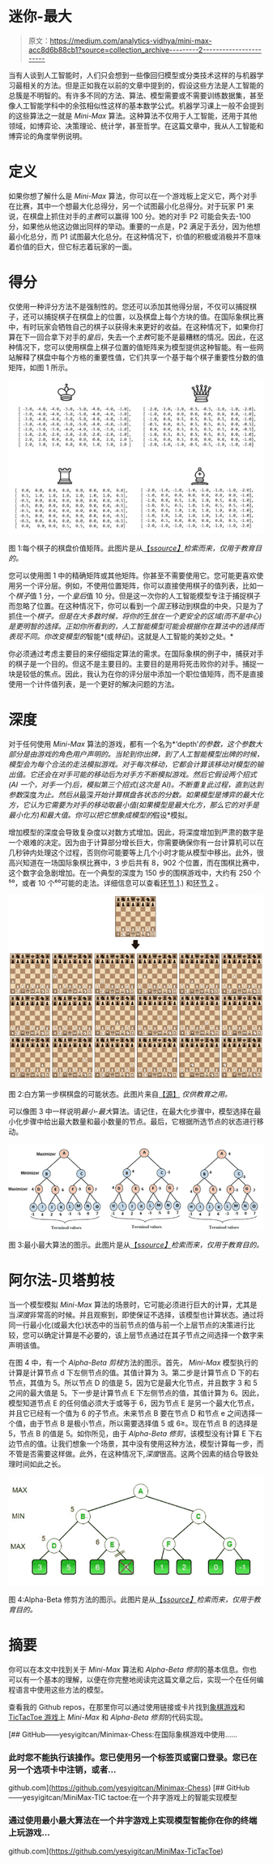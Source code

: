 # 迷你-最大

> 原文：<https://medium.com/analytics-vidhya/mini-max-acc8d6b88cb1?source=collection_archive---------2----------------------->

当有人谈到人工智能时，人们只会想到一些像回归模型或分类技术这样的与机器学习最相关的方法。但是正如我在以前的文章中提到的，假设这些方法是人工智能的总簇是不明智的。有许多不同的方法、算法、模型需要或不需要训练数据集，甚至像人工智能学科中的余弦相似性这样的基本数学公式。机器学习课上一般不会提到的这些算法之一就是 *Mini-Max* 算法。这种算法不仅用于人工智能，还用于其他领域，如博弈论、决策理论、统计学，甚至哲学。在这篇文章中，我从人工智能和博弈论的角度举例说明。

# 定义

如果你想了解什么是 *Mini-Max* 算法，你可以在一个游戏板上定义它，两个对手在比赛，其中一个想最大化总得分，另一个试图最小化总得分。对于玩家 P1 来说，在棋盘上抓住对手的*主教*可以赢得 100 分。她的对手 P2 可能会失去-100 分，如果他从他这边做出同样的举动。重要的一点是，P2 满足于丢分，因为他想最小化总分，而 P1 试图最大化总分。在这种情况下，价值的积极或消极并不意味着价值的巨大，但它标志着玩家的一面。

# 得分

仅使用一种评分方法不是强制性的。您还可以添加其他得分层，不仅可以捕捉棋子，还可以捕捉棋子在棋盘上的位置，以及棋盘上每个方块的值。在国际象棋比赛中，有时玩家会牺牲自己的棋子以获得未来更好的收益。在这种情况下，如果你打算在下一回合拿下对手的*皇后*，失去一个*主教*可能不是最糟糕的情况。因此，在这种情况下，您可以使用棋盘上棋子位置的值矩阵来为模型提供这种智能。有一些网站解释了棋盘中每个方格的重要性值，它们共享一个基于每个棋子重要性分数的值矩阵，如图 1 所示。

![](img/251999025f922efc01d7bcd67850f06d.png)

图 1:每个棋子的棋盘价值矩阵。此图片是从[【s*source】*](https://www.freecodecamp.org/news/simple-chess-ai-step-by-step-1d55a9266977/)*检索而来，仅用于教育目的。*

您可以使用图 1 中的精确矩阵或其他矩阵。你甚至不需要使用它。您可能更喜欢使用另一个评分层。例如，不使用位置矩阵，你可以直接使用棋子的值列表，比如一个*棋子*值 1 分，一个*皇后*值 10 分。但是这一次你的人工智能模型专注于捕捉棋子而忽略了位置。在这种情况下，你可以看到一个*国王*移动到棋盘的中央，只是为了抓住一个*棋子。但是在大多数时候，将你的*王*放在一个更安全的区域(而不是中心)是更明智的选择。正如你所看到的，人工智能模型可能会根据你在算法中的选择而表现不同。你改变模型的*智能*(或*特征*)。这就是人工智能的美妙之处。*

你必须通过考虑主要目的来仔细指定算法的需求。在国际象棋的例子中，捕获对手的棋子是一个目的。但这不是主要目的。主要目的是用将死击败你的对手。捕捉一块是较低的焦点。因此，我认为在你的评分层中添加一个职位值矩阵，而不是直接使用一个计件值列表，是一个更好的解决问题的方法。

# 深度

对于任何使用 *Mini-Max* 算法的游戏，都有一个名为*‘depth’*的参数，这个参数大部分是由游戏的角色用户声明的。当轮到你出牌，到了人工智能模型出牌的时候，模型会为每个合法的走法模拟游戏。对于每次移动，它都会计算该移动对模型的输出值。它还会在对手可能的移动后为对手方不断模拟游戏。然后它假设两个招式(AI 一个，对手一个)后，模拟第三个招式(这次是 AI)。不断重复此过程，直到达到参数*深度*为止。然后从*最深*开始计算棋盘各状态的分数。如果模型是博弈的最大化方，它认为它需要为对手的移动取最小值(如果模型是最大化方，那么它的对手是最小化方)和最大值。你可以把它想象成模型的*假设*模拟。

增加模型的深度会导致复杂度以对数方式增加。因此，将深度增加到严肃的数字是一个艰难的决定。因为由于计算部分增长巨大，你需要确保你有一台计算机可以在几秒钟内处理这个过程，否则你可能要等上几个小时才能从模型中移出。此外，很高兴知道在一场国际象棋比赛中，3 步后共有 8，902 个位置，而在围棋比赛中，这个数字会急剧增加。在一个典型的深度为 150 步的围棋游戏中，大约有 250 个⁵⁰，或者 10 个⁶⁰可能的走法。详细信息可以查看[环节 1](https://www.chess.com/forum/view/general/i-need-a-math-genius-to-explain-how-many-chess-positions-there-are#:~:text=There%20are%205%2C362%20distinct%20chess,and%20two%20moves%20for%20Black).) 和[环节 2](https://www.scientificamerican.com/article/how-the-computer-beat-the-go-master/#:~:text=But%20go's%20complexity%20is%20bigger,or%2010360%20possible%20moves.) 。

![](img/566be2392ea29ec6115f5a02fe0297d3.png)

图 2:白方第一步棋棋盘的可能状态。此图片来自[【源】](https://www.freecodecamp.org/news/simple-chess-ai-step-by-step-1d55a9266977/) *仅供教育之用。*

可以像图 3 中一样说明*最小-最大*算法。请记住，在最大化步骤中，模型选择在最小化步骤中给出最大数量和最小数量的节点。最后，它根据所选节点的状态进行移动。

![](img/9627e3205a8023ab03e6f7695f955f3b.png)

图 3:最小最大算法的图示。此图片是从[【s*source】*](https://neelshelar.com/minimax-algorithm-alpha-beta-pruning-adversarial-search/)*检索而来，仅用于教育目的。*

# 阿尔法-贝塔剪枝

当一个模型模拟 *Mini-Max* 算法的场景时，它可能必须进行巨大的计算，尤其是当*深度*非常高的时候。并且观察到，即使保证不选择，该模型也计算状态。通过将同一行最小化(或最大化)状态中的当前节点的值与前一个上层节点的决策进行比较，您可以确定计算是不必要的，该上层节点通过在其子节点之间选择一个数字来声明该值。

在图 4 中，有一个 *Alpha-Beta 剪枝*方法的图示。首先， *Mini-Max* 模型执行的计算是计算节点 d 下左侧节点的值。其值计算为 3。第二步是计算节点 D 下的右节点，其值为 5。所以节点 D 的值是 5，因为它是最大化节点，并且数字 3 和 5 之间的最大值是 5。下一步是计算节点 E 下左侧节点的值，其值计算为 6。因此，模型知道节点 E 的任何值必须大于或等于 6，因为节点 E 是另一个最大化节点，并且它已经有一个值为 6 的子节点。未来节点 B 要在节点 D 和节点 e 之间选择一个值，由于节点 B 是极小节点，所以需要选择值 5 或 6≥。现在节点 B 的选择是 5，节点 B 的值是 5。如你所见，由于 *Alpha-Beta 修剪*，该模型没有计算 E 下右边节点的值。让我们想象一个场景，其中没有使用这种方法，模型计算每一步，而不管是否需要这样做。此外，在这种情况下,*深度*很高。这两个因素的结合导致处理时间如此之长。

![](img/50259f3a46e89147278ef273fe6a10b5.png)

图 4:Alpha-Beta 修剪方法的图示。此图片是从[【s*source】*](https://www.geeksforgeeks.org/minimax-algorithm-in-game-theory-set-4-alpha-beta-pruning/)*检索而来，仅用于教育目的。*

# 摘要

你可以在本文中找到关于 *Mini-Max* 算法和 *Alpha-Beta 修剪*的基本信息。你也可以有一个基本的理解，以便在你完整地阅读完这篇文章之后，实现一个在任何编程语言中使用这些方法的模型。

查看我的 Github repos，在那里你可以通过使用链接或卡片找到[象棋游戏](https://github.com/yesyigitcan/Minimax-Chess)和 [TicTacToe 游戏](https://github.com/yesyigitcan/MiniMax-TicTacToe)上 *Mini-Max* 和 *Alpha-Beta 修剪*的代码实现。

[](https://github.com/yesyigitcan/Minimax-Chess) [## GitHub——yesyigitcan/Minimax-Chess:在国际象棋游戏中使用……

### 此时您不能执行该操作。您已使用另一个标签页或窗口登录。您已在另一个选项卡中注销，或者…

github.com](https://github.com/yesyigitcan/Minimax-Chess) [](https://github.com/yesyigitcan/MiniMax-TicTacToe) [## GitHub——yesyigitcan/MiniMax-TIC tactoe:在一个井字游戏上的智能实现模型

### 通过使用最小最大算法在一个井字游戏上实现模型智能你在你的终端上玩游戏…

github.com](https://github.com/yesyigitcan/MiniMax-TicTacToe)